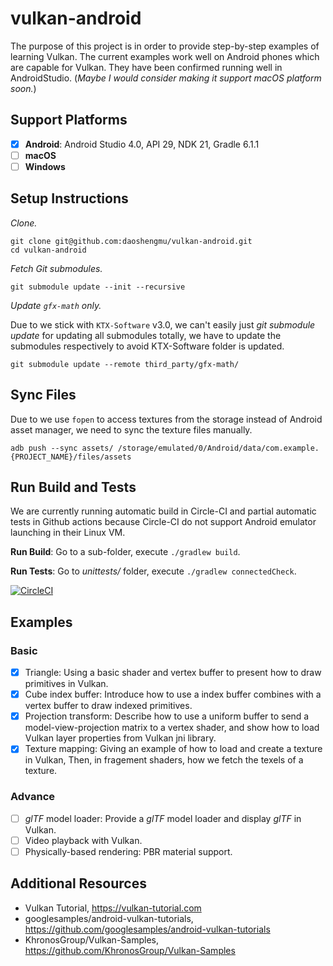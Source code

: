 # vulkan-android
The purpose of this project is in order to provide step-by-step examples of learning Vulkan. The current examples work well on Android phones which are capable for Vulkan. They have been confirmed running well in AndroidStudio. (*Maybe I would consider making it support macOS platform soon.*)

## Support Platforms
- [x] **Android**: Android Studio 4.0, API 29, NDK 21, Gradle 6.1.1
- [ ] **macOS**
- [ ] **Windows**

## Setup Instructions
*Clone.*
```
git clone git@github.com:daoshengmu/vulkan-android.git
cd vulkan-android
```
*Fetch Git submodules.*
```
git submodule update --init --recursive
```
*Update `gfx-math` only.*

Due to we stick with `KTX-Software` v3.0, we can't easily just *git submodule update* for updating all submodules totally, we have to update the submodules respectively to avoid KTX-Software folder is updated.
```
git submodule update --remote third_party/gfx-math/
```

## Sync Files
Due to we use `fopen` to access textures from the storage instead of Android asset manager, we need to sync the texture files manually.
```
adb push --sync assets/ /storage/emulated/0/Android/data/com.example.{PROJECT_NAME}/files/assets
```

## Run Build and Tests
We are currently running automatic build in Circle-CI and partial automatic tests in Github actions because Circle-CI do not support Android emulator launching in their Linux VM.

**Run Build**: Go to a sub-folder, execute `./gradlew build`.

**Run Tests**: Go to *unittests/* folder, execute `./gradlew connectedCheck`.

[![CircleCI](https://circleci.com/gh/daoshengmu/vulkan-android.svg?style=shield)](https://circleci.com/gh/daoshengmu/vulkan-android)

## Examples
### Basic
- [x] Triangle: Using a basic shader and vertex buffer to present how to draw primitives in Vulkan.
- [x] Cube index buffer: Introduce how to use a index buffer combines with a vertex buffer to draw indexed primitives. 
- [x] Projection transform: Describe how to use a uniform buffer to send a model-view-projection matrix to a vertex shader, and show how to load Vulkan layer properties from Vulkan jni library.
- [x] Texture mapping: Giving an example of how to load and create a texture in Vulkan, Then, in fragement shaders, how we fetch the texels of a texture.

### Advance
- [ ] *glTF* model loader: Provide a *glTF* model loader and display *glTF* in Vulkan.
- [ ] Video playback with Vulkan.
- [ ] Physically-based rendering: PBR material support.

## Additional Resources
- Vulkan Tutorial, https://vulkan-tutorial.com
- googlesamples/android-vulkan-tutorials, https://github.com/googlesamples/android-vulkan-tutorials
- KhronosGroup/Vulkan-Samples, https://github.com/KhronosGroup/Vulkan-Samples